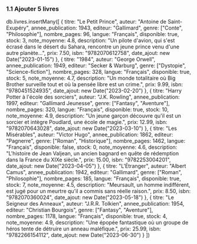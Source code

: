 ### 1.1 Ajouter 5 livres

db.livres.insertMany([
  {
    titre: "Le Petit Prince",
    auteur: "Antoine de Saint-Exupéry",
    annee_publication: 1943,
    editeur: "Gallimard",
    genre: ["Conte", "Philosophie"],
    nombre_pages: 96,
    langue: "Français",
    disponible: true,
    stock: 3,
    note_moyenne: 4.8,
    description: "Un pilote d'avion, qui s'est écrasé dans le désert du Sahara, rencontre un jeune prince venu d'une autre planète...",
    prix: 7.50,
    isbn: "9782070612758",
    date_ajout: new Date("2023-01-15")
  },
  {
    titre: "1984",
    auteur: "George Orwell",
    annee_publication: 1949,
    editeur: "Secker & Warburg",
    genre: ["Dystopie", "Science-fiction"],
    nombre_pages: 328,
    langue: "Français",
    disponible: true,
    stock: 5,
    note_moyenne: 4.7,
    description: "Un monde totalitaire où Big Brother surveille tout et où la pensée libre est un crime.",
    prix: 9.99,
    isbn: "9780451524935",
    date_ajout: new Date("2023-02-20")
  },
  {
    titre: "Harry Potter à l'école des sorciers",
    auteur: "J.K. Rowling",
    annee_publication: 1997,
    editeur: "Gallimard Jeunesse",
    genre: ["Fantasy", "Aventure"],
    nombre_pages: 320,
    langue: "Français",
    disponible: true,
    stock: 10,
    note_moyenne: 4.9,
    description: "Un jeune garçon découvre qu'il est un sorcier et intègre Poudlard, une école de magie.",
    prix: 12.99,
    isbn: "9782070643028",
    date_ajout: new Date("2023-03-10")
  },
  {
    titre: "Les Misérables",
    auteur: "Victor Hugo",
    annee_publication: 1862,
    editeur: "Pagnerre",
    genre: ["Roman", "Historique"],
    nombre_pages: 1462,
    langue: "Français",
    disponible: false,
    stock: 0,
    note_moyenne: 4.6,
    description: "L'histoire de Jean Valjean, un ancien bagnard en quête de rédemption dans la France du XIXe siècle.",
    prix: 15.00,
    isbn: "9782253004201",
    date_ajout: new Date("2023-04-05")
  },
  {
    titre: "L'Étranger",
    auteur: "Albert Camus",
    annee_publication: 1942,
    editeur: "Gallimard",
    genre: ["Roman", "Philosophie"],
    nombre_pages: 185,
    langue: "Français",
    disponible: true,
    stock: 7,
    note_moyenne: 4.5,
    description: "Meursault, un homme indifférent, est jugé pour un meurtre qu'il a commis sans réelle raison.",
    prix: 8.50,
    isbn: "9782070360024",
    date_ajout: new Date("2023-05-18")
  },
  {
    titre: "Le Seigneur des Anneaux",
    auteur: "J.R.R. Tolkien",
    annee_publication: 1954,
    editeur: "Christian Bourgois",
    genre: ["Fantasy", "Aventure"],
    nombre_pages: 1178,
    langue: "Français",
    disponible: true,
    stock: 4,
    note_moyenne: 4.9,
    description: "Une épopée fantastique où un groupe de héros tente de détruire un anneau maléfique.",
    prix: 25.99,
    isbn: "9782266154112",
    date_ajout: new Date("2023-06-30")
  }
])
